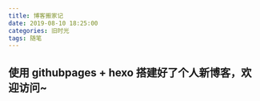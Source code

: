 ```yaml
---
title: 博客搬家记
date: 2019-08-10 18:25:00
categories: 旧时光
tags: 随笔
---
```

## 使用 githubpages + hexo 搭建好了个人新博客，欢迎访问~
